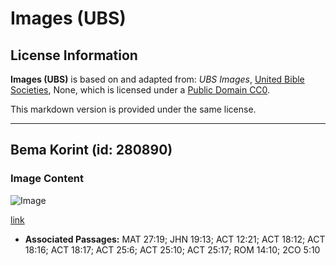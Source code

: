 # Images (UBS)

## License Information

**Images (UBS)** is based on and adapted from: _UBS Images_, [United Bible Societies](https://unitedbiblesocieties.org/), None, which is licensed under a [Public Domain CC0](https://creativecommons.org/public-domain/cc0/).

This markdown version is provided under the same license.



--------------------------------

## Bema Korint (id: 280890)

### Image Content

![Image](https://cdn.aquifer.bible/aquifer-content/resources/Media/WEB-0069_bema_corinth.jpg)

[link](https://cdn.aquifer.bible/aquifer-content/resources/Media/WEB-0069_bema_corinth.jpg)

* **Associated Passages:** MAT 27:19; JHN 19:13; ACT 12:21; ACT 18:12; ACT 18:16; ACT 18:17; ACT 25:6; ACT 25:10; ACT 25:17; ROM 14:10; 2CO 5:10

